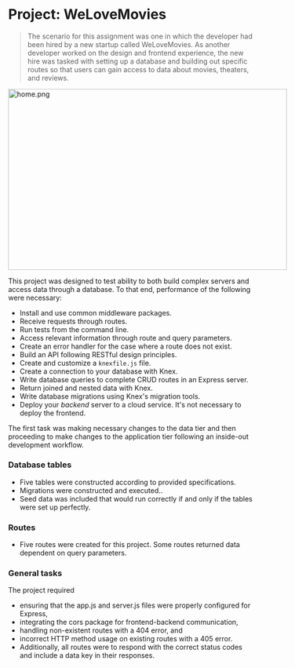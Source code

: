 <div markdown="fileTab.file.challenge.instructions" multi-language="true" language="fileTab.file.language" class="markdown collapsed"><h1>Project: WeLoveMovies</h1><blockquote>
<p><!--You've been hired on as a backend developer for a new startup called WeLoveMovies! As another developer works on the design and frontend experience, you have been tasked with setting up a database and building out specific routes so that users can gain access to data about movies, theaters, and reviews.-->The scenario for this assignment was one in which the developer had been hired by a new startup called WeLoveMovies.  As another developer worked on the design and frontend experience, the new hire was tasked with setting up a database and building out specific routes so that users can gain access to data about movies, theaters, and reviews.</p>
</blockquote>
<p><zoomable image><img src="https://res.cloudinary.com/strive/image/upload/w_1000,h_1000,c_limit/06596df6b4c59b453c69d84d2bc854b3-home.png" alt="home.png" style="width: 567.918px; height: 368.579px; max-width: none;"></div></zoomable-image></p>
<p><!--This project is designed to test your ability to both build complex servers and access data through a database. To succeed at this project, you'll need to demonstrate you can do the following:-->This project was designed to test ability to both build complex servers and access data through a database. To that end, performance of the following were necessary:






</p>
<ul>
<li>Install and use common middleware packages.</li>
<li>Receive requests through routes.</li>
<li>Run tests from the command line.</li>
<li>Access relevant information through route and query parameters.</li>
<li>Create an error handler for the case where a route does not exist.</li>
<li>Build an API following RESTful design principles.</li>
<li>Create and customize a <code>knexfile.js</code> file.</li>
<li>Create a connection to your database with Knex.</li>
<li>Write database queries to complete CRUD routes in an Express server.</li>
<li>Return joined and nested data with Knex.</li>
<li>Write database migrations using Knex's migration tools.</li>
<li>Deploy your <em>backend</em> server to a cloud service. It's not necessary to deploy the frontend.</li>
</ul>
<!--<p>You will not need to make any edits to HTML or CSS for this project.</p>
<blockquote>
<p><em><strong>Note:</strong> When downloading the assessment files to your local machine, make sure you're running Node v18 before you run</em> <code>npm install</code>. </p>
<ol>
<li><em>Check which version you are running:</em> <code>node -v</code></li>
<li><em>If needed, change the version to v18:</em> <code>nvm use v18</code></li>
</ol>
<p><em>For additional help, review the "Learn your tools: Visual Studio Code" lesson in the "Welcome" module.</em></p>
</blockquote>
<h1>Project setup</h1><p>Follow the instructions below to get this project up and running on your own machine:</p>
<ul>
<li>Download the Qualified assessment files to your computer.</li>
<li>Run <code>npm install</code> to install the project.</li>
<li>Use Postman to test your application and visit <a href="https://github.com/Thinkful-Ed/starter-movie-front-end" target="_blank" rel="noopener">this repository [https://github.com/Thinkful-Ed/starter-movie-front-end]</a> to connect your backend work to a frontend application.</li>
<li>Run <code>npm test</code> to run the tests.</li>
</ul>
<p><em><strong>Note:</strong> Note that the tests make use of an in-memory SQLite database. When updating a record in an in-memory SQLite database, the server does not automatically respond with an array of updated records like PostgreSQL does. As a result, when updating a record, you will need to query the database again to return updated record.</em></p>
<h1>Instructions</h1><p>You are tasked with both setting up the database and building a number of routes that will be used by the frontend application.  For this project, you will start by making the necessary changes to the data tier and then proceed to make changes to the application tier following an inside-out development workflow. Each table is detailed below, as is each route.</p>-->The first task was making necessary changes to the data tier and then proceeding to make changes to the application tier following an inside-out development workflow. 
<h3>Database tables</h3><ul>
<li>Five tables were constructed according to provided specifications.</li>
<li>Migrations were constructed and executed..</li>
<li>Seed data was included that would run correctly if and only if the tables were set up perfectly.</li>
</ul>
<h3>Routes</h3><ul>
<li>Five routes were created for this project.  Some routes returned data dependent on query parameters.</li>
</ul>
<h3>General tasks</h3><p>The project required <ul><li>ensuring that the app.js and server.js files were properly configured for Express,</li><li>integrating the cors package for frontend-backend communication,</li><li>handling non-existent routes with a 404 error, and </li><li>incorrect HTTP method usage on existing routes with a 405 error.</li><li>Additionally, all routes were to respond with the correct status codes and include a data key in their responses.</li></ul><!--</p>
<ul>
<li>Your <code>app.js</code> file and <code>server.js</code> file are correctly configured, with your <code>app.js</code> file exporting the application created from Express.</li>
<li>You make use of the <code>cors</code> package so that requests from the frontend can correctly reach the backend.</li>
<li>If a request is made to a route that does not exist, the server returns a <code>404</code> error.</li>
<li>If a request is made to a route that exists, but the HTTP method is wrong, a <code>405</code> error is returned.</li>
<li>All of your routes should respond with the appropriate status code and should use a <code>data</code> key in the response.</li>
</ul>
<p><em><strong>Note:</strong> In addition to needing to pass the tests and requirements in the instructions here, please review the Rubric Requirements for the human-graded part of this project in your Thinkful curriculum page. You will need to deploy the application (backend and frontend) on Render.</em> </p>-->
</div>
